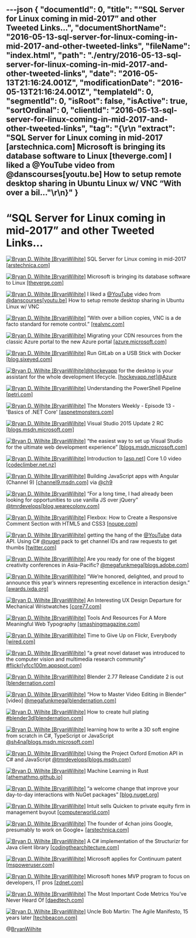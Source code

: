 ---json
{
  "documentId": 0,
  "title": "“SQL Server for Linux coming in mid-2017” and other Tweeted Links…",
  "documentShortName": "2016-05-13-sql-server-for-linux-coming-in-mid-2017-and-other-tweeted-links",
  "fileName": "index.html",
  "path": "./entry/2016-05-13-sql-server-for-linux-coming-in-mid-2017-and-other-tweeted-links",
  "date": "2016-05-13T21:16:24.001Z",
  "modificationDate": "2016-05-13T21:16:24.001Z",
  "templateId": 0,
  "segmentId": 0,
  "isRoot": false,
  "isActive": true,
  "sortOrdinal": 0,
  "clientId": "2016-05-13-sql-server-for-linux-coming-in-mid-2017-and-other-tweeted-links",
  "tag": "{\r\n  \"extract\": \"SQL Server for Linux coming in mid-2017 [arstechnica.com] Microsoft is bringing its database software to Linux [theverge.com] I liked a @YouTube video from @danscourses[youtu.be] How to setup remote desktop sharing in Ubuntu Linux w/ VNC “With over a bil...\"\r\n}"
}
---

# “SQL Server for Linux coming in mid-2017” and other Tweeted Links…

[<img alt="Bryan D. Wilhite [BryanWilhite]" src="https://songhay.blob.core.windows.net/shared-social-twitter/BryanWilhite.jpeg">](http://t.co/UNdqV0Z1zz "Bryan D. Wilhite [BryanWilhite]") SQL Server for Linux coming in mid-2017 [[arstechnica.com]](http://arstechnica.com/information-technology/2016/03/sql-server-for-linux-coming-in-mid-2017/)

[<img alt="Bryan D. Wilhite [BryanWilhite]" src="https://songhay.blob.core.windows.net/shared-social-twitter/BryanWilhite.jpeg">](http://t.co/UNdqV0Z1zz "Bryan D. Wilhite [BryanWilhite]") Microsoft is bringing its database software to Linux [[theverge.com]](http://www.theverge.com/2016/3/7/11175764/microsoft-sql-server-linux-version-launching)

[<img alt="Bryan D. Wilhite [BryanWilhite]" src="https://songhay.blob.core.windows.net/shared-social-twitter/BryanWilhite.jpeg">](http://t.co/UNdqV0Z1zz "Bryan D. Wilhite [BryanWilhite]") I liked a [@YouTube](http://twitter.com/YouTube) video from [@danscourses](http://twitter.com/danscourses)[[youtu.be]](http://youtu.be/GY75u6TthH4?a) How to setup remote desktop sharing in Ubuntu Linux w/ VNC

[<img alt="Bryan D. Wilhite [BryanWilhite]" src="https://songhay.blob.core.windows.net/shared-social-twitter/BryanWilhite.jpeg">](http://t.co/UNdqV0Z1zz "Bryan D. Wilhite [BryanWilhite]") “With over a billion copies, VNC is a de facto standard for remote control.” [[realvnc.com]](http://www.realvnc.com/download/)

[<img alt="Bryan D. Wilhite [BryanWilhite]" src="https://songhay.blob.core.windows.net/shared-social-twitter/BryanWilhite.jpeg">](http://t.co/UNdqV0Z1zz "Bryan D. Wilhite [BryanWilhite]") Migrating your CDN resources from the classic Azure portal to the new Azure portal [[azure.microsoft.com]](https://azure.microsoft.com/blog/migrating-your-cdn-resources-from-the-classic-azure-portal-to-the-new-azure-portal/)

[<img alt="Bryan D. Wilhite [BryanWilhite]" src="https://songhay.blob.core.windows.net/shared-social-twitter/BryanWilhite.jpeg">](http://t.co/UNdqV0Z1zz "Bryan D. Wilhite [BryanWilhite]") Run GitLab on a USB Stick with Docker [[blog.sixeyed.com]](https://blog.sixeyed.com/run-gitlab-on-a-usb-stick-with-docker/)

[<img alt="Bryan D. Wilhite [BryanWilhite]" src="https://songhay.blob.core.windows.net/shared-social-twitter/BryanWilhite.jpeg">](http://t.co/UNdqV0Z1zz "Bryan D. Wilhite [BryanWilhite]")[@hockeyapp](http://twitter.com/hockeyapp) for the desktop is your assistant for the whole development lifecycle. [[hockeyapp.net]](http://hockeyapp.net/apps/)[@Azure](http://twitter.com/Azure)

[<img alt="Bryan D. Wilhite [BryanWilhite]" src="https://songhay.blob.core.windows.net/shared-social-twitter/BryanWilhite.jpeg">](http://t.co/UNdqV0Z1zz "Bryan D. Wilhite [BryanWilhite]") Understanding the PowerShell Pipeline [[petri.com]](https://www.petri.com/understanding-the-powershell-pipeline)

[<img alt="Bryan D. Wilhite [BryanWilhite]" src="https://songhay.blob.core.windows.net/shared-social-twitter/BryanWilhite.jpeg">](http://t.co/UNdqV0Z1zz "Bryan D. Wilhite [BryanWilhite]") The Monsters Weekly - Episode 13 - 'Basics of .NET Core' [[aspnetmonsters.com]](http://aspnetmonsters.com/2016/03/monsters-weekly/ep13/)

[<img alt="Bryan D. Wilhite [BryanWilhite]" src="https://songhay.blob.core.windows.net/shared-social-twitter/BryanWilhite.jpeg">](http://t.co/UNdqV0Z1zz "Bryan D. Wilhite [BryanWilhite]") Visual Studio 2015 Update 2 RC [[blogs.msdn.microsoft.com]](https://blogs.msdn.microsoft.com/visualstudio/2016/03/03/visual-studio-2015-update-2-rc/)

[<img alt="Bryan D. Wilhite [BryanWilhite]" src="https://songhay.blob.core.windows.net/shared-social-twitter/BryanWilhite.jpeg">](http://t.co/UNdqV0Z1zz "Bryan D. Wilhite [BryanWilhite]") “the easiest way to set up Visual Studio for the ultimate web development experience” [[blogs.msdn.microsoft.com]](https://blogs.msdn.microsoft.com/webdev/2016/03/09/web-extension-pack-for-visual-studio-2015/)

[<img alt="Bryan D. Wilhite [BryanWilhite]" src="https://songhay.blob.core.windows.net/shared-social-twitter/BryanWilhite.jpeg">](http://t.co/UNdqV0Z1zz "Bryan D. Wilhite [BryanWilhite]") Introduction to [[asp.net]](http://ASP.NET) Core 1.0 video [[codeclimber.net.nz]](http://codeclimber.net.nz/archive/2016/03/04/Introduction-to-ASP-NET-Core-1-0-video.aspx)

[<img alt="Bryan D. Wilhite [BryanWilhite]" src="https://songhay.blob.core.windows.net/shared-social-twitter/BryanWilhite.jpeg">](http://t.co/UNdqV0Z1zz "Bryan D. Wilhite [BryanWilhite]") Building JavaScript apps with Angular (Channel 9) [[channel9.msdn.com]](https://channel9.msdn.com/Series/Visual-Studio-2015-Enterprise-Videos/Building-JavaScript-apps-with-Angular) via [@ch9](http://twitter.com/ch9)

[<img alt="Bryan D. Wilhite [BryanWilhite]" src="https://songhay.blob.core.windows.net/shared-social-twitter/BryanWilhite.jpeg">](http://t.co/UNdqV0Z1zz "Bryan D. Wilhite [BryanWilhite]") “For a long time, I had already been looking for opportunities to use vanilla JS over jQuery” [@tmrdevelops](http://twitter.com/tmrdevelops)[[blog.wearecolony.com]](http://blog.wearecolony.com/a-year-without-jquery/)

[<img alt="Bryan D. Wilhite [BryanWilhite]" src="https://songhay.blob.core.windows.net/shared-social-twitter/BryanWilhite.jpeg">](http://t.co/UNdqV0Z1zz "Bryan D. Wilhite [BryanWilhite]") Flexbox: How to Create a Responsive Comment Section with HTML5 and CSS3 [[noupe.com]](http://www.noupe.com/design/flexbox-how-to-create-a-responsive-comment-section-with-html5-and-css3-96392.html)

[<img alt="Bryan D. Wilhite [BryanWilhite]" src="https://songhay.blob.core.windows.net/shared-social-twitter/BryanWilhite.jpeg">](http://t.co/UNdqV0Z1zz "Bryan D. Wilhite [BryanWilhite]") getting the hang of the [@YouTube](http://twitter.com/YouTube) data API. Using C# [@nuget](http://twitter.com/nuget) pack to get channel IDs and raw requests to get thumbs [[twitter.com]](http://twitter.com/BryanWilhite/status/708078049938386944/photo/1)

[<img alt="Bryan D. Wilhite [BryanWilhite]" src="https://songhay.blob.core.windows.net/shared-social-twitter/BryanWilhite.jpeg">](http://t.co/UNdqV0Z1zz "Bryan D. Wilhite [BryanWilhite]") Are you ready for one of the biggest creativity conferences in Asia-Pacific? [@megafunkmega](http://twitter.com/megafunkmega)[[blogs.adobe.com]](https://blogs.adobe.com/creativedialogue/make-it/)

[<img alt="Bryan D. Wilhite [BryanWilhite]" src="https://songhay.blob.core.windows.net/shared-social-twitter/BryanWilhite.jpeg">](http://t.co/UNdqV0Z1zz "Bryan D. Wilhite [BryanWilhite]") “We’re honored, delighted, and proud to announce this year’s winners representing excellence in interaction design.” [[awards.ixda.org]](http://awards.ixda.org/blog/2016/winners/)

[<img alt="Bryan D. Wilhite [BryanWilhite]" src="https://songhay.blob.core.windows.net/shared-social-twitter/BryanWilhite.jpeg">](http://t.co/UNdqV0Z1zz "Bryan D. Wilhite [BryanWilhite]") An Interesting UX Design Departure for Mechanical Wristwatches [[core77.com]](http://www.core77.com/posts/49081/An-Interesting-UX-Design-Departure-for-Mechanical-Wristwatches)

[<img alt="Bryan D. Wilhite [BryanWilhite]" src="https://songhay.blob.core.windows.net/shared-social-twitter/BryanWilhite.jpeg">](http://t.co/UNdqV0Z1zz "Bryan D. Wilhite [BryanWilhite]") Tools And Resources For A More Meaningful Web Typography [[smashingmagazine.com]](https://www.smashingmagazine.com/2016/03/meaningful-web-typography/)

[<img alt="Bryan D. Wilhite [BryanWilhite]" src="https://songhay.blob.core.windows.net/shared-social-twitter/BryanWilhite.jpeg">](http://t.co/UNdqV0Z1zz "Bryan D. Wilhite [BryanWilhite]") Time to Give Up on Flickr, Everybody [[wired.com]](http://www.wired.com/2016/03/time-give-flickr-everybody/)

[<img alt="Bryan D. Wilhite [BryanWilhite]" src="https://songhay.blob.core.windows.net/shared-social-twitter/BryanWilhite.jpeg">](http://t.co/UNdqV0Z1zz "Bryan D. Wilhite [BryanWilhite]") “a great novel dataset was introduced to the computer vision and multimedia research community” [#flickr](http://twitter.com/search?q=%23flickr)[[yfcc100m.appspot.com]](http://yfcc100m.appspot.com/)

[<img alt="Bryan D. Wilhite [BryanWilhite]" src="https://songhay.blob.core.windows.net/shared-social-twitter/BryanWilhite.jpeg">](http://t.co/UNdqV0Z1zz "Bryan D. Wilhite [BryanWilhite]") Blender 2.77 Release Candidate 2 is out [[blendernation.com]](http://www.blendernation.com/2016/03/05/blender-2-77-release-candidate-2/)

[<img alt="Bryan D. Wilhite [BryanWilhite]" src="https://songhay.blob.core.windows.net/shared-social-twitter/BryanWilhite.jpeg">](http://t.co/UNdqV0Z1zz "Bryan D. Wilhite [BryanWilhite]") “How to Master Video Editing in Blender” [video] [@megafunkmega](http://twitter.com/megafunkmega)[[blendernation.com]](http://www.blendernation.com/2016/03/07/master-video-editing-blender/)

[<img alt="Bryan D. Wilhite [BryanWilhite]" src="https://songhay.blob.core.windows.net/shared-social-twitter/BryanWilhite.jpeg">](http://t.co/UNdqV0Z1zz "Bryan D. Wilhite [BryanWilhite]") How to create hull plating [#blender3d](http://twitter.com/search?q=%23blender3d)[[blendernation.com]](http://www.blendernation.com/2016/03/07/new-tutorial-create-hull-plating/)

[<img alt="Bryan D. Wilhite [BryanWilhite]" src="https://songhay.blob.core.windows.net/shared-social-twitter/BryanWilhite.jpeg">](http://t.co/UNdqV0Z1zz "Bryan D. Wilhite [BryanWilhite]") learning how to write a 3D soft engine from scratch in C#, TypeScript or JavaScript [@sh4na](http://twitter.com/sh4na)[[blogs.msdn.microsoft.com]](https://blogs.msdn.microsoft.com/davrous/2013/06/13/tutorial-series-learning-how-to-write-a-3d-soft-engine-from-scratch-in-c-typescript-or-javascript/)

[<img alt="Bryan D. Wilhite [BryanWilhite]" src="https://songhay.blob.core.windows.net/shared-social-twitter/BryanWilhite.jpeg">](http://t.co/UNdqV0Z1zz "Bryan D. Wilhite [BryanWilhite]") Using the Project Oxford Emotion API in C# and JavaScript [@tmrdevelops](http://twitter.com/tmrdevelops)[[blogs.msdn.com]](http://blogs.msdn.com/b/martinkearn/archive/2016/03/07/using-the-project-oxford-emotion-api-in-c-and-javascript.aspx)

[<img alt="Bryan D. Wilhite [BryanWilhite]" src="https://songhay.blob.core.windows.net/shared-social-twitter/BryanWilhite.jpeg">](http://t.co/UNdqV0Z1zz "Bryan D. Wilhite [BryanWilhite]") Machine Learning in Rust [[athemathmo.github.io]](http://athemathmo.github.io/2016/03/07/rusty-machine.html)

[<img alt="Bryan D. Wilhite [BryanWilhite]" src="https://songhay.blob.core.windows.net/shared-social-twitter/BryanWilhite.jpeg">](http://t.co/UNdqV0Z1zz "Bryan D. Wilhite [BryanWilhite]") “a welcome change that improve your day-to-day interactions with NuGet packages” [[blog.nuget.org]](http://blog.nuget.org/20160308/Announcing-NuGet-3.4-RC.html)

[<img alt="Bryan D. Wilhite [BryanWilhite]" src="https://songhay.blob.core.windows.net/shared-social-twitter/BryanWilhite.jpeg">](http://t.co/UNdqV0Z1zz "Bryan D. Wilhite [BryanWilhite]") Intuit sells Quicken to private equity firm in management buyout [[computerworld.com]](http://www.computerworld.com/article/3041032/desktop-apps/intuit-sells-quicken-to-private-equity-firm-in-management-buyout.html)

[<img alt="Bryan D. Wilhite [BryanWilhite]" src="https://songhay.blob.core.windows.net/shared-social-twitter/BryanWilhite.jpeg">](http://t.co/UNdqV0Z1zz "Bryan D. Wilhite [BryanWilhite]") The founder of 4chan joins Google, presumably to work on Google+ [[arstechnica.com]](http://arstechnica.com/gadgets/2016/03/the-founder-of-4chan-joins-google-presumably-to-work-on-google/)

[<img alt="Bryan D. Wilhite [BryanWilhite]" src="https://songhay.blob.core.windows.net/shared-social-twitter/BryanWilhite.jpeg">](http://t.co/UNdqV0Z1zz "Bryan D. Wilhite [BryanWilhite]") A C# implementation of the Structurizr for Java client library [[codingthearchitecture.com]](http://www.codingthearchitecture.com/2016/03/09/structurizr_for_net.html)

[<img alt="Bryan D. Wilhite [BryanWilhite]" src="https://songhay.blob.core.windows.net/shared-social-twitter/BryanWilhite.jpeg">](http://t.co/UNdqV0Z1zz "Bryan D. Wilhite [BryanWilhite]") Microsoft applies for Continuum patent [[mspoweruser.com]](http://mspoweruser.com/microsoft-applies-continuum-patent/)

[<img alt="Bryan D. Wilhite [BryanWilhite]" src="https://songhay.blob.core.windows.net/shared-social-twitter/BryanWilhite.jpeg">](http://t.co/UNdqV0Z1zz "Bryan D. Wilhite [BryanWilhite]") Microsoft hones MVP program to focus on developers, IT pros [[zdnet.com]](http://www.zdnet.com/article/microsoft-hones-mvp-program-to-focus-on-developers-it-pros/#ftag=RSSbaffb68)

[<img alt="Bryan D. Wilhite [BryanWilhite]" src="https://songhay.blob.core.windows.net/shared-social-twitter/BryanWilhite.jpeg">](http://t.co/UNdqV0Z1zz "Bryan D. Wilhite [BryanWilhite]") The Most Important Code Metrics You’ve Never Heard Of [[daedtech.com]](http://www.daedtech.com/important-code-metrics-youve-never-heard/)

[<img alt="Bryan D. Wilhite [BryanWilhite]" src="https://songhay.blob.core.windows.net/shared-social-twitter/BryanWilhite.jpeg">](http://t.co/UNdqV0Z1zz "Bryan D. Wilhite [BryanWilhite]") Uncle Bob Martin: The Agile Manifesto, 15 years later [[techbeacon.com]](http://techbeacon.com/uncle-bob-martin-agile-manifesto-15-years-later)

@[BryanWilhite](https://twitter.com/BryanWilhite)
